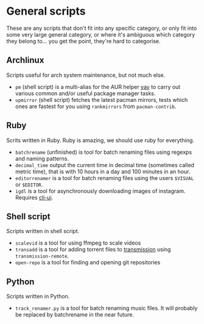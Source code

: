 # General scripts
These are any scripts that don't fit into any specific category, or only
fit into some very large general category, or where it's ambiguous which
category they belong to... you get the point, they're hard to categorise.

## Archlinux
Scripts useful for arch system maintenance, but not much else.

* `pm` (shell script) is a multi-alias for the AUR helper
[yay](https://github.com/Jguer/yay) to carry out various common and/or useful
package manager tasks.
* `upmirror` (shell script) fetches the latest pacman mirrors, tests which
ones are fastest for you using `rankmirrors` from `pacman-contrib`.


## Ruby
Scrits written in Ruby. Ruby is amazing, we should use ruby for everything.

* `batchrename` (unfinished) is tool for batch renaming files using regexps
and naming patterns.
* `decimal_time` output the current time in decimal time (sometimes called
metric time), that is with 10 hours in a day and 100 minutes in an hour.
* `editorrenamer` is a tool for batch renaming files using the users
`$VISUAL` or `$EDITOR`.
* `igdl` is a tool for asynchronously downloading images of instagram.
Requires [cli-ui](https://github.com/Shopify/cli-ui).


## Shell script
Scripts written in shell script.

* `scalevid` is a tool for using ffmpeg to scale videos
* `transadd` is a tool for adding torrent files to
[transmission](https://transmissionbt.com/) using `transmission-remote`.
* `open-repo` is a tool for finding and opening git repositories


## Python
Scripts written in Python.

* `track_renamer.py` is a tool for batch renaming music files. It will
probably be replaced by batchrename in the near future.
